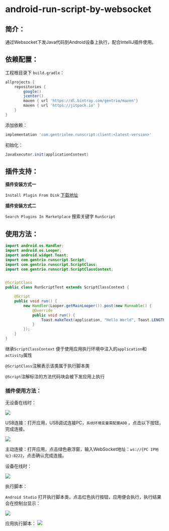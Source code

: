 # android-run-script-by-websocket



## 简介：

通过Websocket下发Java代码到Android设备上执行，配合IntelliJ插件使用。



## 依赖配置：

工程根目录下 `build.gradle`：

```groovy
allprojects {
    repositories {
        google()
        jcenter()
        maven { url 'https://dl.bintray.com/gentrio/maven'}
        maven { url 'https://jitpack.io' }
    }
}
```

添加依赖：

```groovy
implementation 'com.gentriolee.runscript:client:<latest-version>'
```

初始化：

```java
JavaExecutor.init(applicationContext)
```



## 插件支持：

**插件安装方式一**

`Install Plugin From Disk` [下载地址](https://github.com/gentrio/android-run-script-by-websocket/releases)

**插件安装方式二**

`Search Plugins In Marketplace` 搜索关键字 `RunScript` 



## 使用方法：

```java
import android.os.Handler;
import android.os.Looper;
import android.widget.Toast;
import com.gentrio.runscript.Script;
import com.gentrio.runscript.ScriptClass;
import com.gentrio.runscript.ScriptClassContext;


@ScriptClass
public class RunScriptTest extends ScriptClassContext {

    @Script
    public void run() {
        new Handler(Looper.getMainLooper()).post(new Runnable() {
            @Override
            public void run() {
                Toast.makeText(application, "Hello World", Toast.LENGTH_SHORT).show();
            }
        });
    }
}
```

继承`ScriptClassContext` 便于使用应用执行环境中注入的`application`和`activity`属性

`@ScriptClass`注解表示该类属于执行脚本类

`@Script`注解标注的方法代码块会被下发应用上执行

### 插件使用方法：

无设备在线时：

![](https://github.com/gentrio/android-run-script-by-websocket/edit/master/imgs/20190801145424.png)

USB连接：打开应用，USB调试连接PC，`系统环境变量需配置ADB` ，点击以下按钮，完成连接。

![](https://github.com/gentrio/android-run-script-by-websocket/edit/master/imgs/20190805133332.png)

主动连接：打开应用，点击绿色悬浮窗，输入WebSocket地址：`ws://{PC IP地址}:8222`，点击确认完成连接。



设备在线时：

![](https://github.com/gentrio/android-run-script-by-websocket/edit/master/imgs/20190805134858.png)



执行脚本：

`Android Studio` 打开执行脚本类，点击红色执行按钮，应用便会执行，执行结果会在控制台显示：

![](https://github.com/gentrio/android-run-script-by-websocket/edit/master/imgs/20190805134045.png)

应用执行脚本：
![](https://github.com/gentrio/android-run-script-by-websocket/edit/master/imgs/20190805134230.png)


